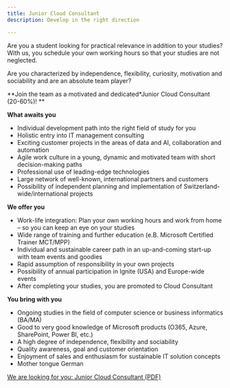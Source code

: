 ```yaml
---
title: Junior Cloud Consultant
description: Develop in the right direction

---
```

Are you a student looking for practical relevance in addition to your studies? With us, you schedule your own working hours so that your studies are not neglected.

Are you characterized by independence, flexibility, curiosity, motivation and sociability and are an absolute team player?

**Join the team as a motivated and dedicated*Junior Cloud Consultant (20-60%)! **

**What awaits you**

* Individual development path into the right field of study for you
* Holistic entry into IT management consulting
* Exciting customer projects in the areas of data and AI, collaboration and automation
* Agile work culture in a young, dynamic and motivated team with short decision-making paths
* Professional use of leading-edge technologies
* Large network of well-known, international partners and customers
* Possibility of independent planning and implementation of Switzerland-wide/international projects

**We offer you**

* Work-life integration: Plan your own working hours and work from home – so you can keep an eye on your studies
* Wide range of training and further education (e.B. Microsoft Certified Trainer MCT/MPP)
* Individual and sustainable career path in an up-and-coming start-up with team events and goodies
* Rapid assumption of responsibility in your own projects
* Possibility of annual participation in Ignite (USA) and Europe-wide events
* After completing your studies, you are promoted to Cloud Consultant

**You bring with you**

* Ongoing studies in the field of computer science or business informatics (BA/MA)
* Good to very good knowledge of Microsoft products (O365, Azure, SharePoint, Power BI, etc.)
* A high degree of independence, flexibility and sociability
* Quality awareness, goal and customer orientation
* Enjoyment of sales and enthusiasm for sustainable IT solution concepts
* Mother tongue German

[We are looking for you: Junior Cloud Consultant (PDF)](/uploads/junior-cloud-consultant-1.pdf)